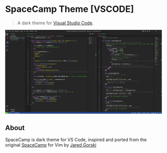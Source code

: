 # SpaceCamp Theme [VSCODE]

> A dark theme for [Visual Studio Code](http://code.visualstudio.com).



![Alt text](images/image.png)

## About

SpaceCamp is dark theme for VS Code, inspired and ported from the original [SpaceCamp](https://github.com/jaredgorski/SpaceCamp/tree/master
) for Vim by [Jared Gorski](https://github.com/jaredgorski)


